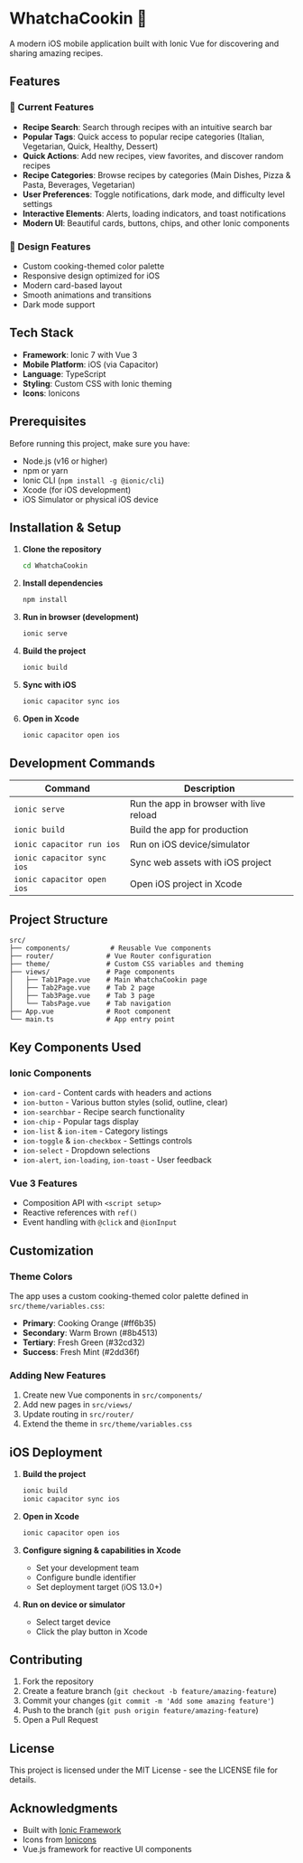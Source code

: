 # WhatchaCookin 🍳

A modern iOS mobile application built with Ionic Vue for discovering and sharing amazing recipes.

## Features

### 🎯 Current Features
- **Recipe Search**: Search through recipes with an intuitive search bar
- **Popular Tags**: Quick access to popular recipe categories (Italian, Vegetarian, Quick, Healthy, Dessert)
- **Quick Actions**: Add new recipes, view favorites, and discover random recipes
- **Recipe Categories**: Browse recipes by categories (Main Dishes, Pizza & Pasta, Beverages, Vegetarian)
- **User Preferences**: Toggle notifications, dark mode, and difficulty level settings
- **Interactive Elements**: Alerts, loading indicators, and toast notifications
- **Modern UI**: Beautiful cards, buttons, chips, and other Ionic components

### 🎨 Design Features
- Custom cooking-themed color palette
- Responsive design optimized for iOS
- Modern card-based layout
- Smooth animations and transitions
- Dark mode support

## Tech Stack

- **Framework**: Ionic 7 with Vue 3
- **Mobile Platform**: iOS (via Capacitor)
- **Language**: TypeScript
- **Styling**: Custom CSS with Ionic theming
- **Icons**: Ionicons

## Prerequisites

Before running this project, make sure you have:

- Node.js (v16 or higher)
- npm or yarn
- Ionic CLI (`npm install -g @ionic/cli`)
- Xcode (for iOS development)
- iOS Simulator or physical iOS device

## Installation & Setup

1. **Clone the repository**
   ```bash
   cd WhatchaCookin
   ```

2. **Install dependencies**
   ```bash
   npm install
   ```

3. **Run in browser (development)**
   ```bash
   ionic serve
   ```

4. **Build the project**
   ```bash
   ionic build
   ```

5. **Sync with iOS**
   ```bash
   ionic capacitor sync ios
   ```

6. **Open in Xcode**
   ```bash
   ionic capacitor open ios
   ```

## Development Commands

| Command | Description |
|---------|-------------|
| `ionic serve` | Run the app in browser with live reload |
| `ionic build` | Build the app for production |
| `ionic capacitor run ios` | Run on iOS device/simulator |
| `ionic capacitor sync ios` | Sync web assets with iOS project |
| `ionic capacitor open ios` | Open iOS project in Xcode |

## Project Structure

```
src/
├── components/          # Reusable Vue components
├── router/             # Vue Router configuration
├── theme/              # Custom CSS variables and theming
├── views/              # Page components
│   ├── Tab1Page.vue    # Main WhatchaCookin page
│   ├── Tab2Page.vue    # Tab 2 page
│   ├── Tab3Page.vue    # Tab 3 page
│   └── TabsPage.vue    # Tab navigation
├── App.vue             # Root component
└── main.ts             # App entry point
```

## Key Components Used

### Ionic Components
- `ion-card` - Content cards with headers and actions
- `ion-button` - Various button styles (solid, outline, clear)
- `ion-searchbar` - Recipe search functionality
- `ion-chip` - Popular tags display
- `ion-list` & `ion-item` - Category listings
- `ion-toggle` & `ion-checkbox` - Settings controls
- `ion-select` - Dropdown selections
- `ion-alert`, `ion-loading`, `ion-toast` - User feedback

### Vue 3 Features
- Composition API with `<script setup>`
- Reactive references with `ref()`
- Event handling with `@click` and `@ionInput`

## Customization

### Theme Colors
The app uses a custom cooking-themed color palette defined in `src/theme/variables.css`:
- **Primary**: Cooking Orange (#ff6b35)
- **Secondary**: Warm Brown (#8b4513)
- **Tertiary**: Fresh Green (#32cd32)
- **Success**: Fresh Mint (#2dd36f)

### Adding New Features
1. Create new Vue components in `src/components/`
2. Add new pages in `src/views/`
3. Update routing in `src/router/`
4. Extend the theme in `src/theme/variables.css`

## iOS Deployment

1. **Build the project**
   ```bash
   ionic build
   ionic capacitor sync ios
   ```

2. **Open in Xcode**
   ```bash
   ionic capacitor open ios
   ```

3. **Configure signing & capabilities in Xcode**
   - Set your development team
   - Configure bundle identifier
   - Set deployment target (iOS 13.0+)

4. **Run on device or simulator**
   - Select target device
   - Click the play button in Xcode

## Contributing

1. Fork the repository
2. Create a feature branch (`git checkout -b feature/amazing-feature`)
3. Commit your changes (`git commit -m 'Add some amazing feature'`)
4. Push to the branch (`git push origin feature/amazing-feature`)
5. Open a Pull Request

## License

This project is licensed under the MIT License - see the LICENSE file for details.

## Acknowledgments

- Built with [Ionic Framework](https://ionicframework.com/)
- Icons from [Ionicons](https://ionic.io/ionicons)
- Vue.js framework for reactive UI components 